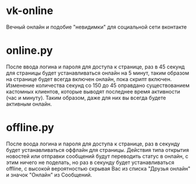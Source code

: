 # vk-online
Вечный онлайн и подобие "невидимки" для социальной сети вконтакте

# online.py
После ввода логина и пароля для доступа к странице, раз в 45 секунд для страницы будет устанавливаться онлайн на 5 минут, таким образом на странице будет всегда включен онлайн, пока скрипт включен. Изменение количества секунд со 150 до 45 оправдано существованием кастомных клиентов, которые выводят последнее время активности (час и минуту). Таким образом, даже для них вы всегда будете активным онлайн.

# offline.py
После воода логина и пароля для доступа к странице, раз в секунду будет устанавливаться оффлайн для страницы. Действия типа открытия новостей или отправки сообщений будут переводить статус в онлайн, с этим ничего не поделать, но раз в секунду будет устанавливаться offline, с высокой вероятностью скрывая Вас из списка "Друзья онлайн" и значок "Онлайн" из Сообщений.

